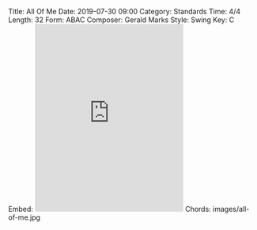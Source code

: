 Title: All Of Me
Date: 2019-07-30 09:00
Category: Standards
Time: 4/4
Length: 32
Form: ABAC
Composer: Gerald Marks
Style: Swing
Key: C
Embed: <iframe src="https://open.spotify.com/embed/user/thatdavidmiller/playlist/4G77zXHnSb8CSbNTo54AEs" width="300" height="380" frameborder="0" allowtransparency="true" allow="encrypted-media"></iframe>
Chords: images/all-of-me.jpg
